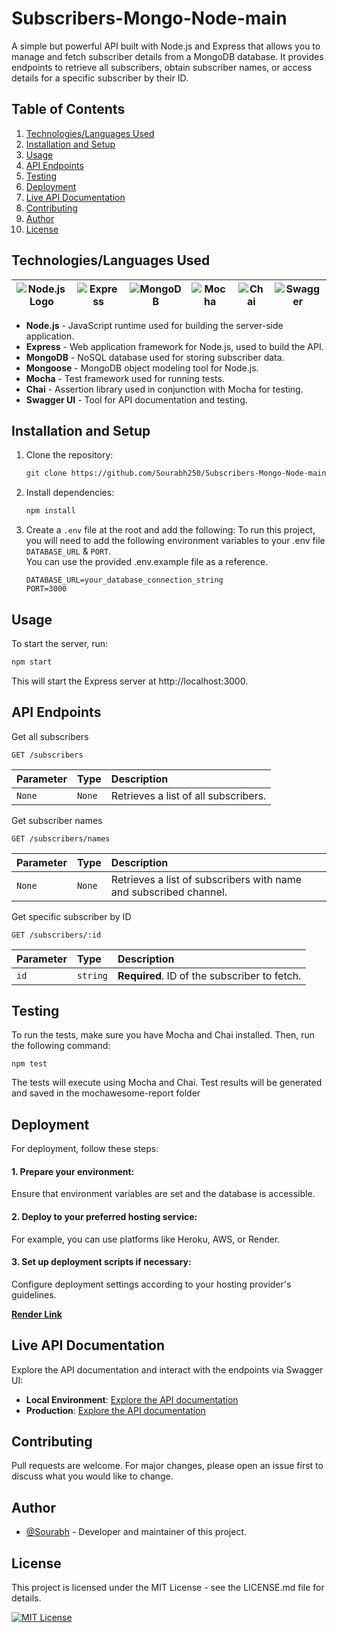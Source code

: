 # Subscribers-Mongo-Node-main

A simple but powerful API built with Node.js and Express that allows you to manage and fetch subscriber details from a MongoDB database. It provides endpoints to retrieve all subscribers, obtain subscriber names, or access details for a specific subscriber by their ID.

## Table of Contents

1. [Technologies/Languages Used](#technologieslanguages-used)
2. [Installation and Setup](#installation-and-setup)
3. [Usage](#usage)
4. [API Endpoints](#api-endpoints)
5. [Testing](#testing)
6. [Deployment](#deployment)
7. [Live API Documentation](#live-api-documentation)
8. [Contributing](#contributing)
9. [Author](#author)
10. [License](#license)

## Technologies/Languages Used

| ![Node.js Logo](https://img.shields.io/badge/Node.js-%E2%9C%94-brightgreen) | ![Express](https://img.shields.io/badge/Express-%E2%9C%94-blue) | ![MongoDB](https://img.shields.io/badge/MongoDB-%E2%9C%94-green) | ![Mocha](https://img.shields.io/badge/Mocha-%E2%9C%94-yellowgreen) | ![Chai](https://img.shields.io/badge/Chai-%E2%9C%94-red) | ![Swagger](https://img.shields.io/badge/Swagger-%E2%9C%94-blueviolet) |
|:--:|:--:|:--:|:--:|:--:|:--:|


- **Node.js** - JavaScript runtime used for building the server-side application.
- **Express** - Web application framework for Node.js, used to build the API.
- **MongoDB** - NoSQL database used for storing subscriber data.
- **Mongoose** - MongoDB object modeling tool for Node.js.
- **Mocha** - Test framework used for running tests.
- **Chai** - Assertion library used in conjunction with Mocha for testing.
- **Swagger UI** - Tool for API documentation and testing.

## Installation and Setup

1. Clone the repository:
    ```bash
    git clone https://github.com/Sourabh250/Subscribers-Mongo-Node-main.git
    ```

2. Install dependencies:
    ```bash
    npm install
    ```

3. Create a `.env` file at the root and add the following:
To run this project, you will need to add the following environment variables to your .env file
`DATABASE_URL` & `PORT`.  
You can use the provided .env.example file as a reference.
    ```
    DATABASE_URL=your_database_connection_string
    PORT=3000
    ```

## Usage

To start the server, run:
```bash
npm start
```

This will start the Express server at http://localhost:3000.

## API Endpoints
Get all subscribers
```
GET /subscribers
```
| Parameter | Type     | Description                |
| :-------- | :------- | :------------------------- |
| `None` | `None` | Retrieves a list of all subscribers. |

Get subscriber names
```
GET /subscribers/names
```
| Parameter | Type     | Description                |
| :-------- | :------- | :------------------------- |
| `None` | `None` | Retrieves a list of subscribers with name and subscribed channel. |

Get specific subscriber by ID
```
GET /subscribers/:id
```
| Parameter | Type     | Description                |
| :-------- | :------- | :------------------------- |
| `id` | `string` | **Required**. ID of the subscriber to fetch. |

## Testing
To run the tests, make sure you have Mocha and Chai installed. Then, run the following command:
```
npm test
```
The tests will execute using Mocha and Chai. Test results will be generated and saved in the mochawesome-report folder

## Deployment
For deployment, follow these steps:

#### 1. Prepare your environment:
Ensure that environment variables are set and the database is accessible.
#### 2. Deploy to your preferred hosting service:
For example, you can use platforms like Heroku, AWS, or Render.
#### 3. Set up deployment scripts if necessary:
Configure deployment settings according to your hosting provider's guidelines.

[**Render Link**](https://subscribers-mongo-node-main.onrender.com/)

## Live API Documentation
Explore the API documentation and interact with the endpoints via Swagger UI:
- **Local Environment**: [Explore the API documentation](http://localhost:3000/api-docs)
- **Production**: [Explore the API documentation](https://subscribers-mongo-node-main.onrender.com/api-docs/)

## Contributing
Pull requests are welcome. For major changes, please open an issue first to discuss what you would like to change.

## Author

- [@Sourabh](https://github.com/Sourabh250) - Developer and maintainer of this project.

## License
This project is licensed under the MIT License - see the LICENSE.md file for details.

[![MIT License](https://img.shields.io/badge/License-MIT-green.svg)](https://choosealicense.com/licenses/mit/)
